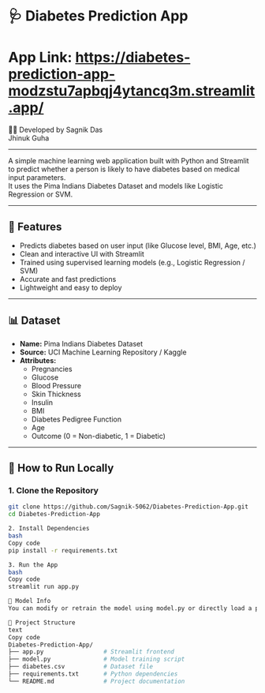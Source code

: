 # 🩺 Diabetes Prediction App
# App Link: https://diabetes-prediction-app-modzstu7apbqj4ytancq3m.streamlit.app/
👨‍💻 Developed by
Sagnik Das<br>
Jhinuk Guha<br><hr>
A simple machine learning web application built with Python and Streamlit to predict whether a person is likely to have diabetes based on medical input parameters.  
It uses the Pima Indians Diabetes Dataset and models like Logistic Regression or SVM.

---

## 📌 Features

- Predicts diabetes based on user input (like Glucose level, BMI, Age, etc.)
- Clean and interactive UI with Streamlit
- Trained using supervised learning models (e.g., Logistic Regression / SVM)
- Accurate and fast predictions
- Lightweight and easy to deploy

---

## 📊 Dataset

- **Name:** Pima Indians Diabetes Dataset
- **Source:** UCI Machine Learning Repository / Kaggle
- **Attributes:**  
  - Pregnancies  
  - Glucose  
  - Blood Pressure  
  - Skin Thickness  
  - Insulin  
  - BMI  
  - Diabetes Pedigree Function  
  - Age  
  - Outcome (0 = Non-diabetic, 1 = Diabetic)

---

## 🚀 How to Run Locally

### 1. Clone the Repository

```bash
git clone https://github.com/Sagnik-5062/Diabetes-Prediction-App.git
cd Diabetes-Prediction-App

2. Install Dependencies
bash
Copy code
pip install -r requirements.txt

3. Run the App
bash
Copy code
streamlit run app.py

🧠 Model Info
You can modify or retrain the model using model.py or directly load a pre-trained model using joblib.

📁 Project Structure
text
Copy code
Diabetes-Prediction-App/
├── app.py                 # Streamlit frontend
├── model.py               # Model training script
├── diabetes.csv           # Dataset file
├── requirements.txt       # Python dependencies
└── README.md              # Project documentation
